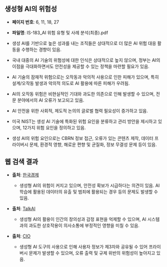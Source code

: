## 생성형 AI의 위험성

- **페이지 번호**: 6, 11, 18, 27
- **파일명**: IS-183_AI 위험 유형 및 사례 분석(최종).pdf

- 생성 AI를 기반으로 높은 성과를 내는 조직들은 상대적으로 더 많은 AI 위험 대응 활동을 수행하는 경향이 있음.
- 국내 대중의 AI 기술의 위험성에 대한 인식은 상대적으로 높지 않으며, 정부는 AI의 이점을 극대화하면서도 안전성을 제공할 수 있는 정책을 마련할 필요가 있음.
- AI 기술의 잠재적 위험으로는 오작동과 악의적 사용으로 인한 피해가 있으며, 특히 설계/오작동 발생과 악의적 의도로 AI 활용에 따른 피해가 우려됨.
- AI의 오작동 위험은 비현실적인 기대와 과도한 의존으로 인해 발생할 수 있으며, 전문 분야에서의 AI 오류가 보고되고 있음.
- AI 안전을 위한 사회적, 제도적 논의의 글로벌 협력 필요성이 증가하고 있음.
- 미국 NIST는 생성 AI 기술에 특화된 위험 요인을 분류하고 관리 방안을 제시하고 있으며, 12가지 위험 요인을 정의하고 있음.
- 생성 AI의 위험 요인으로는 CBRN 정보 접근, 오류가 있는 콘텐츠 제작, 데이터 프라이버시 문제, 환경적 영향, 해로운 편향 및 균질화, 정보 무결성 문제 등이 있음.

## 웹 검색 결과

- **출처**: [한국경제](https://www.hankyung.com/article/202409096811i)
  - 생성형 AI의 위험이 커지고 있으며, 안전성 확보가 시급하다는 의견이 있음. AI 학습에 활용된 데이터의 유출 및 범죄에 활용되는 경우 등의 문제도 발생할 수 있음.

- **출처**: [TalkAI](https://talkai.info/ko/blog/is_ai_dangerous/)
  - 생성형 AI의 활용이 인간의 창의성과 감정 표현을 억제할 수 있으며, AI 시스템과의 과도한 상호작용이 의사소통에 부정적인 영향을 미칠 수 있음.

- **출처**: [CIO](https://www.cio.com/article/3506259/오류-출력-및-규제-위반-위험성-높아···-전문가.html)
  - 생성형 AI 도구의 사용으로 인해 사용자 정보가 제3자와 공유될 수 있어 프라이버시 문제가 발생할 수 있으며, 오류 출력 및 규제 위반의 위험성이 높아지고 있음.